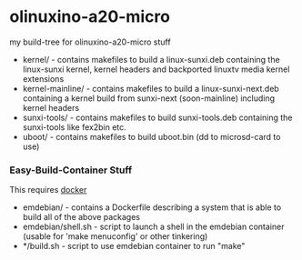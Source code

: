 olinuxino-a20-micro
===================

my build-tree for olinuxino-a20-micro stuff

 * kernel/ - contains makefiles to build a linux-sunxi.deb containing the linux-sunxi kernel, kernel headers and backported linuxtv media kernel extensions
 * kernel-mainline/ - contains makefiles to build a linux-sunxi-next.deb containing a kernel build from sunxi-next (soon-mainline) including kernel headers
 * sunxi-tools/ - contains makefiles to build sunxi-tools.deb containing the sunxi-tools like fex2bin etc.
 * uboot/ - contains makefiles to build uboot.bin (dd to microsd-card to use)

### Easy-Build-Container Stuff

This requires [docker](http://www.docker.com)

 * emdebian/ - contains a Dockerfile describing a system that is able to build all of the above packages
 * emdebian/shell.sh - script to launch a shell in the emdebian container (usable for 'make menuconfig' or other tinkering)
 * */build.sh - script to use emdebian container to run "make"
